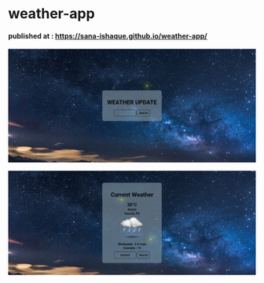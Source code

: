 # weather-app

#### published at :  https://sana-ishaque.github.io/weather-app/

![](images/night.png)

![](images/night-weather.png)
